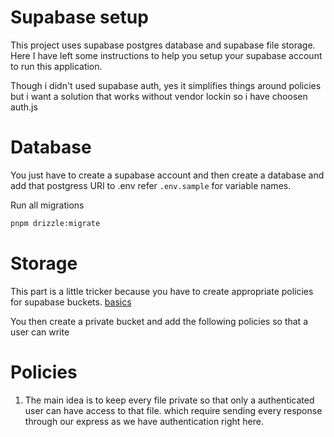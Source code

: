 # Supabase setup

This project uses supabase postgres database and supabase file storage. Here I have left some instructions to help you setup your supabase account to run this application.

Though i didn't used supabase auth, yes it simplifies things around policies but i want a solution that works without vendor lockin so i have choosen auth.js

# Database
You just have to create a supabase account and then create a database and add that  postgress URI to .env refer `.env.sample` for variable names.

Run all migrations

```sh
pnpm drizzle:migrate
```

# Storage

This part is a little tricker because you have to create appropriate policies for supabase buckets.
[basics](https://supabase.com/docs/guides/storage/buckets/fundamentals)

You then create a private bucket and add the following policies so that a user can write


# Policies

1. The main idea is to keep every file private so that only a authenticated user can have access to that file. which require sending every response through our express as we have authentication right here.


